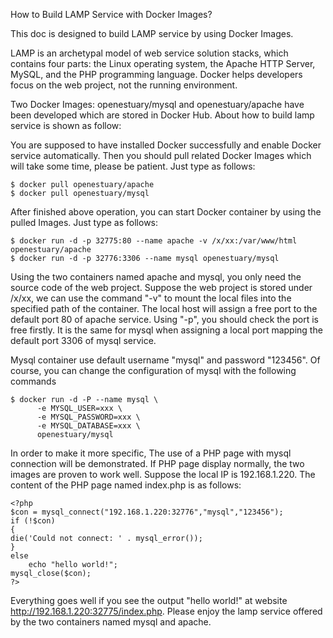 How to Build LAMP Service with Docker Images?

This doc is designed to build LAMP service by using Docker Images.

LAMP is an archetypal model of web service solution stacks, which contains four parts: the Linux operating system, the Apache HTTP Server, MySQL, and the PHP programming language. Docker helps developers focus on the web project, not the running environment.

Two Docker Images: openestuary/mysql and openestuary/apache have been developed which are stored in Docker Hub. About how to build lamp service is shown as follow: 

You are supposed to have installed Docker successfully and enable Docker service automatically. Then you should pull related Docker Images which will take some time, please be patient. Just type as follows:
```shell
$ docker pull openestuary/apache
$ docker pull openestuary/mysql
```

After finished above operation, you can start Docker container by using the pulled Images. Just type as follows:
```shell
$ docker run -d -p 32775:80 --name apache -v /x/xx:/var/www/html openestuary/apache
$ docker run -d -p 32776:3306 --name mysql openestuary/mysql
```
	
Using the two containers named apache and mysql, you only need the source code of the web project. Suppose the web project is stored under /x/xx, we can use the command "-v" to mount the local files into the specified path of the container. The local host will assign a free port to the default port 80 of apache service. Using "-p", you should check the port is free firstly. It is the same for mysql when assigning a local port mapping the default port 3306 of mysql service.

Mysql container use default username "mysql" and password "123456". Of course, you can change the configuration of mysql with the following commands
```shell
$ docker run -d -P --name mysql \
      -e MYSQL_USER=xxx \
      -e MYSQL_PASSWORD=xxx \
      -e MYSQL_DATABASE=xxx \
      openestuary/mysql
```

In order to make it more specific, The use of a PHP page with mysql connection will be demonstrated. If PHP page display normally, the two images are proven to work well. Suppose the local IP is 192.168.1.220. The content of the PHP page named index.php is as follows:
```shell
<?php
$con = mysql_connect("192.168.1.220:32776","mysql","123456");
if (!$con)
{
die('Could not connect: ' . mysql_error());
}
else
	echo "hello world!";
mysql_close($con);
?>
```
Everything goes well if you see the output "hello world!" at website http://192.168.1.220:32775/index.php. Please enjoy the lamp service offered by the two containers named mysql and apache.

